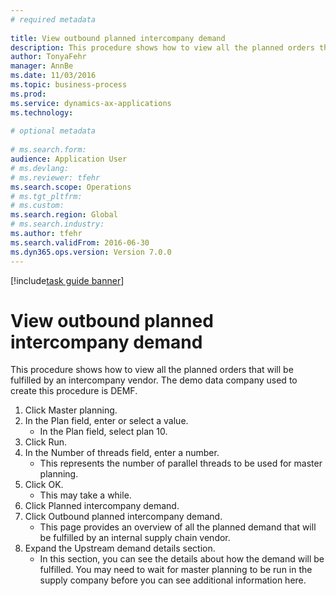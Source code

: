```yaml
--- 
# required metadata 
 
title: View outbound planned intercompany demand
description: This procedure shows how to view all the planned orders that will be fulfilled by an intercompany vendor. 
author: TonyaFehr 
manager: AnnBe 
ms.date: 11/03/2016
ms.topic: business-process 
ms.prod:  
ms.service: dynamics-ax-applications 
ms.technology:  
 
# optional metadata 
 
# ms.search.form:   
audience: Application User 
# ms.devlang:  
# ms.reviewer: tfehr 
ms.search.scope: Operations 
# ms.tgt_pltfrm:  
# ms.custom:  
ms.search.region: Global
# ms.search.industry: 
ms.author: tfehr 
ms.search.validFrom: 2016-06-30 
ms.dyn365.ops.version: Version 7.0.0 
---
```


[!include[task guide banner](.../includes/task-guide-banner.md)]

# View outbound planned intercompany demand

This procedure shows how to view all the planned orders that will be fulfilled by an intercompany vendor. The demo data company used to create this procedure is DEMF.

1. Click Master planning.
2. In the Plan field, enter or select a value.
    * In the Plan field, select plan 10.  
3. Click Run.
4. In the Number of threads field, enter a number.
    * This represents the number of parallel threads to be used for master planning.  
5. Click OK.
    * This may take a while.  
6. Click Planned intercompany demand.
7. Click Outbound planned intercompany demand.
    * This page provides an overview of all the planned demand that will be fulfilled by an internal supply chain vendor.  
8. Expand the Upstream demand details section.
    * In this section, you can see the details about how the demand will be fulfilled. You may need to wait for master planning to be run in the supply company before you can see additional information here.  

